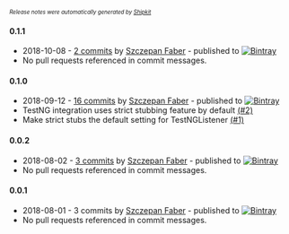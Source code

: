 <sup><sup>*Release notes were automatically generated by [Shipkit](http://shipkit.org/)*</sup></sup>

#### 0.1.1
 - 2018-10-08 - [2 commits](https://github.com/mockito/mockito-testng/compare/v0.1.0...v0.1.1) by [Szczepan Faber](https://github.com/mockitoguy) - published to [![Bintray](https://img.shields.io/badge/Bintray-0.1.1-green.svg)](https://bintray.com/mockito/maven/mockito-testng/0.1.1)
 - No pull requests referenced in commit messages.

#### 0.1.0
 - 2018-09-12 - [16 commits](https://github.com/mockito/mockito-testng/compare/v0.0.2...v0.1.0) by [Szczepan Faber](https://github.com/mockitoguy) - published to [![Bintray](https://img.shields.io/badge/Bintray-0.1.0-green.svg)](https://bintray.com/mockito/maven/mockito-testng/0.1.0)
 - TestNG integration uses strict stubbing feature by default [(#2)](https://github.com/mockito/mockito-testng/pull/2)
 - Make strict stubs the default setting for TestNGListener [(#1)](https://github.com/mockito/mockito-testng/issues/1)

#### 0.0.2
 - 2018-08-02 - [3 commits](https://github.com/mockito/mockito-testng/compare/v0.0.1...v0.0.2) by [Szczepan Faber](https://github.com/mockitoguy) - published to [![Bintray](https://img.shields.io/badge/Bintray-0.0.2-green.svg)](https://bintray.com/mockito/maven/mockito-testng/0.0.2)
 - No pull requests referenced in commit messages.

#### 0.0.1
 - 2018-08-01 - 3 commits by [Szczepan Faber](https://github.com/mockitoguy) - published to [![Bintray](https://img.shields.io/badge/Bintray-0.0.1-green.svg)](https://bintray.com/mockito/maven/mockito-testng/0.0.1)
 - No pull requests referenced in commit messages.


